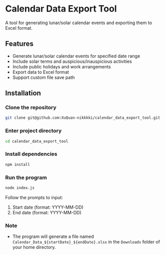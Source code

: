 # Calendar Data Export Tool
A tool for generating lunar/solar calendar events and exporting them to Excel format.

## Features
- Generate lunar/solar calendar events for specified date range
- Include solar terms and auspicious/inauspicious activities
- Include public holidays and work arrangements
- Export data to Excel format
- Support custom file save path

## Installation
### Clone the repository
```bash
git clone git@github.com:XuQuan-nikkkki/calendar_data_export_tool.git
```

### Enter project directory
```bash
cd calendar_data_export_tool 
```

### Install dependencies
```bash
npm install
```

### Run the program
```bash
node index.js
```

Follow the prompts to input:
1. Start date (format: YYYY-MM-DD)
2. End date (format: YYYY-MM-DD)

### Note
- The program will generate a file named `Calendar_Data_${startDate}_${endDate}.xlsx` in the `Downloads` folder of your home directory.

